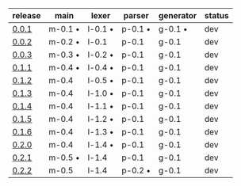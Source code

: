 |                                          release                                          |  main   |  lexer  | parser  |generator| status |
|-------------------------------------------------------------------------------------------|---------|---------|---------|---------|--------|
| [0.0.1](https://github.com/elydre/ks2cpp/commit/29150155dae622eabc1905ca7e70955cb1fab5d2) | m-0.1 • | l-0.1 • | p-0.1 • | g-0.1 • |  dev   |
| [0.0.2](https://github.com/elydre/ks2cpp/commit/6eb424d90ffb98087bf92bc95ce212477861d6be) | m-0.2 • | l-0.1   | p-0.1   | g-0.1   |  dev   |
| [0.0.3](https://github.com/elydre/ks2cpp/commit/88a7c41b2642e43408c74e5c6a175297caca515d) | m-0.3 • | l-0.2 • | p-0.1   | g-0.1   |  dev   |
| [0.1.1](https://github.com/elydre/ks2cpp/commit/6c52c34f193680107c30132608ef59f98b03ded4) | m-0.4 • | l-0.4 • | p-0.1   | g-0.1   |  dev   |
| [0.1.2](https://github.com/elydre/ks2cpp/commit/391c536f9402cddbe279bab03a8722c2c47514f7) | m-0.4   | l-0.5 • | p-0.1   | g-0.1   |  dev   |
| [0.1.3](https://github.com/elydre/ks2cpp/commit/98e257dda8cfc1efc7668bbced2c496a07a94afc) | m-0.4   | l-1.0 • | p-0.1   | g-0.1   |  dev   |
| [0.1.4](https://github.com/elydre/ks2cpp/commit/ad495d99de174257556e4837b76223f124f887ec) | m-0.4   | l-1.1 • | p-0.1   | g-0.1   |  dev   |
| [0.1.5](https://github.com/elydre/ks2cpp/commit/673be72fc659f9f142271059b9fe1bbcdbeee5b2) | m-0.4   | l-1.2 • | p-0.1   | g-0.1   |  dev   |
| [0.1.6](https://github.com/elydre/ks2cpp/commit/b212d51865da75aa6a1dcab478b6e4dd723c5dbc) | m-0.4   | l-1.3 • | p-0.1   | g-0.1   |  dev   |
| [0.2.0](https://github.com/elydre/ks2cpp/commit/259f1860c91a2639778f836d22c63f2a53d24dc6) | m-0.4   | l-1.4 • | p-0.1   | g-0.1   |  dev   |
| [0.2.1](https://github.com/elydre/ks2cpp/commit/6c51e37645505e3e7028534e80e0c7423e37835c) | m-0.5 • | l-1.4   | p-0.1   | g-0.1   |  dev   |
| [0.2.2](https://github.com/elydre/ks2cpp/commit/0ad6e4fa8b829c8fce0cd779cc68c00d553144f5) | m-0.5   | l-1.4   | p-0.2 • | g-0.1   |  dev   |

